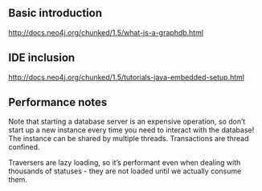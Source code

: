 Basic introduction
------------------
http://docs.neo4j.org/chunked/1.5/what-is-a-graphdb.html

IDE inclusion
-------------
http://docs.neo4j.org/chunked/1.5/tutorials-java-embedded-setup.html

Performance notes
-----------------
Note that starting a database server is an expensive operation, so don’t start up a new instance every time you need to interact with the database! The instance can be shared by multiple threads. Transactions are thread confined.

Traversers are lazy loading, so it’s performant even when dealing with thousands of statuses - they are not loaded until we actually consume them.
